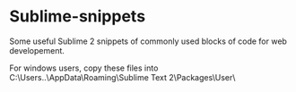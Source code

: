 # Sublime-snippets

Some useful Sublime 2 snippets of commonly used blocks of code for web developement.

For windows users, copy these files into C:\Users\..\AppData\Roaming\Sublime Text 2\Packages\User\

